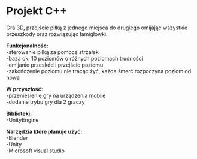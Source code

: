 # Projekt C++

Gra 3D, przejście piłką z jednego miejsca do drugiego omijając wszystkie przeszkody oraz rozwiązując łamigłówki.

**Funkcjonalnośc:**   
  -sterowanie piłką za pomocą strzałek  
  -baza ok. 10 poziomów o różnych poziomach trudności   
  -omijanie przeskód i przejście poziomu   
  -zakończenie poziomu nie tracąc żyć, każda śmerć rozpoczyna poziom od nowa 
   
  
 **W przyszłość:**  
    -przeniesienie gry na urządzenia mobile   
    -dodanie trybu gry dla 2 graczy   
    
**Biblioteki:**  
   -UnityEngine 
   
 
 **Narzędzia które planuje użyć:**  
  -Blender  
  -Unity  
  -Microsoft visual studio  
 
 
  
  
